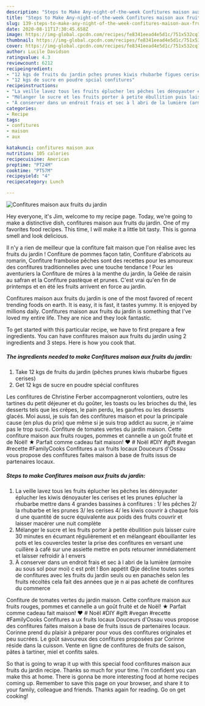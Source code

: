 ```yaml
---
description: "Steps to Make Any-night-of-the-week Confitures maison aux fruits du jardin"
title: "Steps to Make Any-night-of-the-week Confitures maison aux fruits du jardin"
slug: 139-steps-to-make-any-night-of-the-week-confitures-maison-aux-fruits-du-jardin
date: 2020-08-11T17:30:45.658Z
image: https://img-global.cpcdn.com/recipes/fe8341eead4e5d1c/751x532cq70/confitures-maison-aux-fruits-du-jardin-photo-principale-de-la-recette.jpg
thumbnail: https://img-global.cpcdn.com/recipes/fe8341eead4e5d1c/751x532cq70/confitures-maison-aux-fruits-du-jardin-photo-principale-de-la-recette.jpg
cover: https://img-global.cpcdn.com/recipes/fe8341eead4e5d1c/751x532cq70/confitures-maison-aux-fruits-du-jardin-photo-principale-de-la-recette.jpg
author: Lucile Davidson
ratingvalue: 4.3
reviewcount: 6212
recipeingredient:
- "12 kgs de fruits du jardin pches prunes kiwis rhubarbe figues cerises"
- "12 kgs de sucre en poudre spcial confitures"
recipeinstructions:
- "La veille lavez tous les fruits éplucher les pêches les dénoyauter éplucher les kiwis dénoyauter les cerises et les prunes éplucher la rhubarbe mettre dans 4 grandes bassines à confitures : 1/ les pêches 2/ la rhubarbe et les prunes 3/ les cerises 4/ les kiwis couvrir à chaque fois d une quantité de sucre équivalente aux poids des fruits couvrir et laisser macérer une nuit complète"
- "Mélanger le sucre et les fruits porter à petite ébullition puis laisser cuire 30 minutes en écumant régulièrement et en mélangeant ébouillanter les pots et les couvercles tester la prise des confitures en versant une cuillère à café sur une assiette mettre en pots retourner immédiatement et laisser refroidir à l envers"
- "À conserver dans un endroit frais et sec à l abri de la lumière (armoire au sous sol pour moi) c est prêt ! Bon appétit 😋je décline toutes sortes de confitures avec les fruits du jardin seuls ou en panachés selon les fruits récoltés cela fait des années que je n ai pas acheté de confitures du commerce"
categories:
- Recipe
tags:
- confitures
- maison
- aux

katakunci: confitures maison aux 
nutrition: 105 calories
recipecuisine: American
preptime: "PT24M"
cooktime: "PT57M"
recipeyield: "4"
recipecategory: Lunch

---
```



![Confitures maison aux fruits du jardin](https://img-global.cpcdn.com/recipes/fe8341eead4e5d1c/751x532cq70/confitures-maison-aux-fruits-du-jardin-photo-principale-de-la-recette.jpg)

Hey everyone, it's Jim, welcome to my recipe page. Today, we're going to make a distinctive dish, confitures maison aux fruits du jardin. One of my favorites food recipes. This time, I will make it a little bit tasty. This is gonna smell and look delicious.

Il n&#39;y a rien de meilleur que la confiture fait maison que l&#39;on réalise avec les fruits du jardin ! Confiture de pommes façon tatin, Confiture d&#39;abricots au romarin, Confiture framboise pêches sont des recettes pour les amoureux des confitures traditionnelles avec une touche tendance ! Pour les aventuriers la Confiture de mûres à la menthe du jardin, la Gelée de raisin au safran et la Confiture pastèque et prunes. C&#39;est vrai qu&#39;en fin de printemps et en été les fruits arrivent en force au jardin.

Confitures maison aux fruits du jardin is one of the most favored of recent trending foods on earth. It is easy, it is fast, it tastes yummy. It is enjoyed by millions daily. Confitures maison aux fruits du jardin is something that I've loved my entire life. They are nice and they look fantastic.


To get started with this particular recipe, we have to first prepare a few ingredients. You can have confitures maison aux fruits du jardin using 2 ingredients and 3 steps. Here is how you cook that.

<!--inarticleads1-->

##### The ingredients needed to make Confitures maison aux fruits du jardin:

1. Take 12 kgs de fruits du jardin (pêches prunes kiwis rhubarbe figues cerises)
1. Get 12 kgs de sucre en poudre spécial confitures


Les confitures de Christine Ferber accompagneront volontiers, outre les tartines du petit déjeuner et du goûter, les toasts ou les brioches du thé, les desserts tels que les crêpes, le pain perdu, les gaufres ou les desserts glacés. Moi aussi, je suis fan des confitures maison et pour la principale cause (en plus du prix) que même si je suis trop addict au sucre, je n&#39;aime pas le trop sucré. Confiture de tomates vertes du jardin maison. Cette confiture maison aux fruits rouges, pommes et cannelle a un goût fruité et de Noël! ★ Parfait comme cadeau fait maison! ♥ # Noël #DIY #gift #vegan #recette #FamilyCooks Confitures a ux fruits locaux Douceurs d&#39;Ossau vous propose des confitures faites maison à base de fruits issus de partenaires locaux. 

<!--inarticleads2-->

##### Steps to make Confitures maison aux fruits du jardin:

1. La veille lavez tous les fruits éplucher les pêches les dénoyauter éplucher les kiwis dénoyauter les cerises et les prunes éplucher la rhubarbe mettre dans 4 grandes bassines à confitures : 1/ les pêches 2/ la rhubarbe et les prunes 3/ les cerises 4/ les kiwis couvrir à chaque fois d une quantité de sucre équivalente aux poids des fruits couvrir et laisser macérer une nuit complète
1. Mélanger le sucre et les fruits porter à petite ébullition puis laisser cuire 30 minutes en écumant régulièrement et en mélangeant ébouillanter les pots et les couvercles tester la prise des confitures en versant une cuillère à café sur une assiette mettre en pots retourner immédiatement et laisser refroidir à l envers
1. À conserver dans un endroit frais et sec à l abri de la lumière (armoire au sous sol pour moi) c est prêt ! Bon appétit 😋je décline toutes sortes de confitures avec les fruits du jardin seuls ou en panachés selon les fruits récoltés cela fait des années que je n ai pas acheté de confitures du commerce


Confiture de tomates vertes du jardin maison. Cette confiture maison aux fruits rouges, pommes et cannelle a un goût fruité et de Noël! ★ Parfait comme cadeau fait maison! ♥ # Noël #DIY #gift #vegan #recette #FamilyCooks Confitures a ux fruits locaux Douceurs d&#39;Ossau vous propose des confitures faites maison à base de fruits issus de partenaires locaux. Corinne prend du plaisir à préparer pour vous des confitures originales et peu sucrées. Le goût savoureux des confitures proposées par Corinne réside dans la cuisson. Vente en ligne de confitures de fruits de saison, pâtes à tartiner, miel et confits salés. 

So that is going to wrap it up with this special food confitures maison aux fruits du jardin recipe. Thanks so much for your time. I'm confident you can make this at home. There is gonna be more interesting food at home recipes coming up. Remember to save this page on your browser, and share it to your family, colleague and friends. Thanks again for reading. Go on get cooking!
